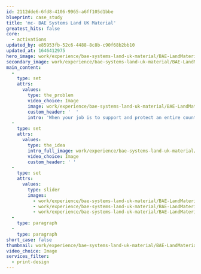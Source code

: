 ```yaml
---
id: 2112dde6-6fd8-4106-9965-a6ff105d1bbe
blueprint: case_study
title: 'mc- BAE Systems Land UK Material'
greatest_hits: false
core:
  - activations
updated_by: e85953fb-52c6-4488-8c8b-c90f68b2bb10
updated_at: 1646412975
hero_image: work/experience/bae-systems-land-uk-material/BAE-LandMaterial-12-Experience-Full-Image-2732x1536.jpg
secondary_image: work/experience/bae-systems-land-uk-material/BAE-LandMaterial-12-Experience-Secondary-Image-896x597.jpg
main_content:
  -
    type: set
    attrs:
      values:
        type: the_problem
        video_choice: Image
        image: work/experience/bae-systems-land-uk-material/BAE-LandMaterial-12-Experience-Large-927x522-1.jpg
        custom_header: '  '
        intro: 'When your job is to support and protect an entire country, you need marketing materials with the wow factor. BAE Systems Land (UK) needed to give their brochures and folders a lick of paint. They also needed to bring them bang up to date with clean layouts, full-bleed images and bold typography. So that''s exactly what we gave them. This is just one example of our work with BAE Systems as an ''Agency of Choice'' - an exclusive group of agency partners they trust with their brand. Just as they support and protect our troops - we support and protect their brand. '
  -
    type: set
    attrs:
      values:
        type: the_idea
        intro_full_image: work/experience/bae-systems-land-uk-material/BAE-LandMaterial-12-Experience-Full-Image-2-2732x1536-2.jpg
        video_choice: Image
        custom_header: ' '
  -
    type: set
    attrs:
      values:
        type: slider
        images:
          - work/experience/bae-systems-land-uk-material/BAE-LandMaterial-12-Experience-Small-740x416.25-1.jpg
          - work/experience/bae-systems-land-uk-material/BAE-LandMaterial-12-Experience-Small-740x416.25-3.jpg
          - work/experience/bae-systems-land-uk-material/BAE-LandMaterial-12-Experience-Small-740x416.25-4.jpg
  -
    type: paragraph
  -
    type: paragraph
short_case: false
thumbnail: work/experience/bae-systems-land-uk-material/BAE-LandMaterial-12-Experience-Full-Image-1360x768.5-thumbnail.jpg
video_choice: Image
services_filter:
  - print-design
---
```


